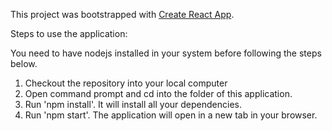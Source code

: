 This project was bootstrapped with [Create React App](https://github.com/facebook/create-react-app).

Steps to use the application: 

You need to have nodejs installed in your system before following the steps below.

1. Checkout the repository into your local computer
2. Open command prompt and cd into the folder of this application.
3. Run 'npm install'. It will install all your dependencies.
4. Run 'npm start'. The application will open in a new tab in your browser.
